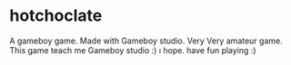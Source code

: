 # hotchoclate
A gameboy game.
Made with Gameboy studio. Very Very amateur game. This game teach me Gameboy studio :)
ı hope. have fun playing :)
